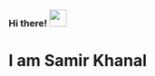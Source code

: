 ### Hi there! <img src="https://media.giphy.com/media/Jr5dpQGrwo5LT7Iwkw/source.gif" width="30px">
# I am Samir Khanal

